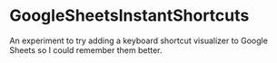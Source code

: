 # GoogleSheetsInstantShortcuts
An experiment to try adding a keyboard shortcut visualizer to Google Sheets so I could remember them better.
